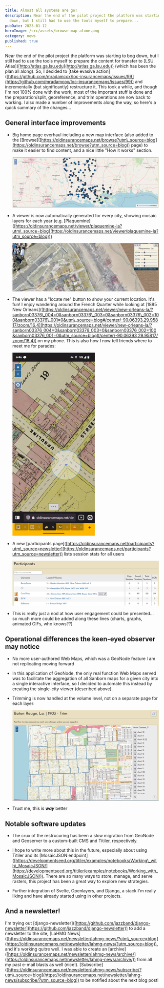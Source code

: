 ```yaml
---
title: Almost all systems are go!
description: Near the end of the pilot project the platform was starting to bog
  down, but I still had to use the tools myself to prepare...
pubDate: 2023-01-12
heroImage: /src/assets/browse-map-alone.png
category: news
published: true
---
```

Near the end of the pilot project the platform was starting to bog down, but I still had to use the tools myself to prepare the content for transfer to \[LSU Atlas\]([http://atlas.ga.lsu.edu](http://atlas.ga.lsu.edu)) (which has been the plan all along). So, I decided to \[take evasive action\]([https://github.com/mradamcox/loc-insurancemaps/issues/99](https://github.com/mradamcox/loc-insurancemaps/issues/99)) and incrementally (but significantly) restructure it. This took a while, and though I'm not 100% done with the work, most of the important stuff is done and the preparation/split, georeference, and trim operations are now back to working. I also made a number of improvements along the way, so here's a quick summary of the changes...

## General interface improvements

*   Big home page overhaul including a new map interface (also added to the \[Browse\]([https://oldinsurancemaps.net/browse?utm\_source=blog](https://oldinsurancemaps.net/browse?utm_source=blog)) page) to make it easier to find content, and a nice little "How it works" section.
    
    ![](/src/assets/browse-map-alone.png)
    
*   A viewer is now automatically generated for every city, showing mosaic layers for each year (e.g. \[Plaquemine\]([https://oldinsurancemaps.net/viewer/plaquemine-la?utm\_source=blog](https://oldinsurancemaps.net/viewer/plaquemine-la?utm_source=blog)))
    
    ![](/src/assets/plaquemine-short.png)
    
*   The viewer has a "locate me" button to show your current location. It's fun! I enjoy wandering around the French Quarter while looking at \[1885 New Orleans\]([https://oldinsurancemaps.net/viewer/new-orleans-la/?sanborn03376\_004=0&sanborn03376\_003=0&sanborn03376\_002=100&sanborn03376\_001=0&utm\_source=blog#/center/-90.06393,29.95817/zoom/16.4](https://oldinsurancemaps.net/viewer/new-orleans-la/?sanborn03376_004=0&sanborn03376_003=0&sanborn03376_002=100&sanborn03376_001=0&utm_source=blog#/center/-90.06393,29.95817/zoom/16.4)) on my phone. This is also how I now tell friends where to meet me for parades:
    
    ![](/src/assets/viewer-screenshot_20230106-184641-sm.png)
    
*   A new \[participants page\]([https://oldinsurancemaps.net/participants?utm\_source=newsletter](https://oldinsurancemaps.net/participants?utm_source=newsletter)) lists session stats for all users
    
    ![](/src/assets/participants-sample.png)
    
*   This is really just a nod at how user engagement could be presented... so much more could be added along these lines (charts, graphs, animated GIFs, who knows??)
    

## Operational differences the keen-eyed observer may notice

*   No more user-authored Web Maps, which was a GeoNode feature I am not replicating moving forward
    
*   In this application of GeoNode, the only real function Web Maps served was to facilitate the aggregation of all Sanborn maps for a given city into a single interactive interface, so I decided to automate this instead by creating the single-city viewer (described above).
    
*   Trimming is now handled at the volume level, not on a separate page for each layer:
    
    ![](/src/assets/multitrim-baton-rouge.png)
    
*   Trust me, this is **_way_** better
    

## Notable software updates

*   The crux of the restrucuring has been a slow migration from GeoNode and Geoserver to a custom-built CMS and Titiler, respectively.
    
*   I hope to write more about this in the future, especially about using Titiler and its \[MosaicJSON endpoint\]([https://developmentseed.org/titiler/examples/notebooks/Working\_with\_MosaicJSON/](https://developmentseed.org/titiler/examples/notebooks/Working_with_MosaicJSON/)). There are so many ways to store, manage, and serve rasters, this project has been a great way to explore new strategies.
    
*   Further integration of Svelte, Openlayers, and Django, a stack I'm really liking and have already started using in other projects.
    

## And a newsletter!

I'm trying out \[django-newsletter\]([https://github.com/jazzband/django-newsletter](https://github.com/jazzband/django-newsletter)) to add a newsletter to the site, \[LaHMG News\]([https://oldinsurancemaps.net/newsletter/lahmg-news/?utm\_source=blog](https://oldinsurancemaps.net/newsletter/lahmg-news/?utm_source=blog)), and it's working quitre well. I was able to create an \[archive\]([https://oldinsurancemaps.net/newsletter/lahmg-news/archive/](https://oldinsurancemaps.net/newsletter/lahmg-news/archive/)) from all my past e-mail blasts as well (nice!). \[Subscribe\]([https://oldinsurancemaps.net/newsletter/lahmg-news/subscribe/?utm\_source=blog](https://oldinsurancemaps.net/newsletter/lahmg-news/subscribe/?utm_source=blog)) to be notified about the next blog post!